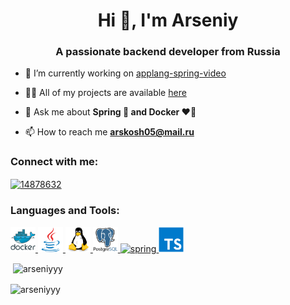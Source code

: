 
<h1 align="center">Hi 👋, I'm Arseniy</h1>  
<h3 align="center">A passionate backend developer from Russia</h3>  
  
- 🔭 I’m currently working on [applang-spring-video](https://github.com/Arseniyyy/applang-spring-video)  
  
- 👨‍💻 All of my projects are available [here](https://docs.google.com/document/d/1i0T_SIdm0GCeXyVeD14YdioRVzN2LduBj-gNMLV336E/edit?usp=sharing)  
  
- 💬 Ask me about **Spring 🚀 and Docker ❤️‍🔥**  
  
- 📫 How to reach me **arskosh05@mail.ru**  
  
<h3 align="left">Connect with me:</h3>  
<p align="left">  
<a href="https://stackoverflow.com/users/14878632" target="blank"><img align="center" src="https://raw.githubusercontent.com/rahuldkjain/github-profile-readme-generator/master/src/images/icons/Social/stack-overflow.svg" alt="14878632" height="30" width="40" /></a>  
</p>  
  
<h3 align="left">Languages and Tools:</h3>  
<p align="left"> <a href="https://www.docker.com/" target="_blank" rel="noreferrer"> <img src="https://raw.githubusercontent.com/devicons/devicon/master/icons/docker/docker-original-wordmark.svg" alt="docker" width="40" height="40"/> </a> <a href="https://www.java.com" target="_blank" rel="noreferrer"> <img src="https://raw.githubusercontent.com/devicons/devicon/master/icons/java/java-original.svg" alt="java" width="40" height="40"/> </a> <a href="https://www.linux.org/" target="_blank" rel="noreferrer"> <img src="https://raw.githubusercontent.com/devicons/devicon/master/icons/linux/linux-original.svg" alt="linux" width="40" height="40"/> </a> <a href="https://www.postgresql.org" target="_blank" rel="noreferrer"> <img src="https://raw.githubusercontent.com/devicons/devicon/master/icons/postgresql/postgresql-original-wordmark.svg" alt="postgresql" width="40" height="40"/> </a> <a href="https://spring.io/" target="_blank" rel="noreferrer"> <img src="https://www.vectorlogo.zone/logos/springio/springio-icon.svg" alt="spring" width="40" height="40"/> </a> <a href="https://www.typescriptlang.org/" target="_blank" rel="noreferrer"> <img src="https://raw.githubusercontent.com/devicons/devicon/master/icons/typescript/typescript-original.svg" alt="typescript" width="40" height="40"/> </a> </p>
  
<p>&nbsp;<img align="center" src="https://github-readme-stats.vercel.app/api?username=arseniyyy&show_icons=true&locale=en" alt="arseniyyy" /></p>  
  
<p><img align="center" src="https://github-readme-streak-stats.herokuapp.com/?user=arseniyyy&" alt="arseniyyy" /></p>
